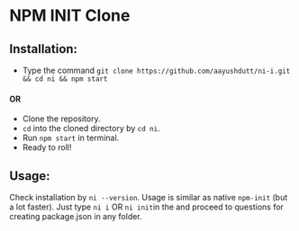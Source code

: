 # NPM INIT Clone

## Installation:
* Type the command `git clone https://github.com/aayushdutt/ni-i.git && cd ni && npm start`
#### OR
* Clone the repository.
* `cd` into the cloned directory by `cd ni`.
* Run `npm start` in terminal.
* Ready to roll!

## Usage:
Check installation by `ni --version`.
Usage is similar as native `npm-init` (but a lot faster). 
Just type `ni i` OR `ni init`in the and proceed to questions for creating package.json in any folder.